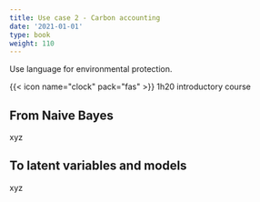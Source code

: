 ```yaml
---
title: Use case 2 - Carbon accounting
date: '2021-01-01'
type: book
weight: 110
---
```


Use language for environmental protection.

<!--more-->

{{< icon name="clock" pack="fas" >}} 1h20 introductory course

## From Naive Bayes

xyz

## To latent variables and models

xyz